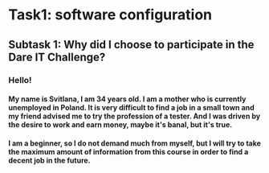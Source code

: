 # Task1: software configuration

## Subtask 1: Why did I choose to participate in the Dare IT Challenge?

### Hello!

#### My name is Svitlana, I am 34 years old. I am a mother who is currently unemployed in Poland. It is very difficult to find a job in a small town and my friend advised me to try the profession of a tester. And I was driven by the desire to work and earn money, maybe it's banal, but it's true.
#### I am a beginner, so I do not demand much from myself, but I will try to take the maximum amount of information from this course in order to find a decent job in the future.